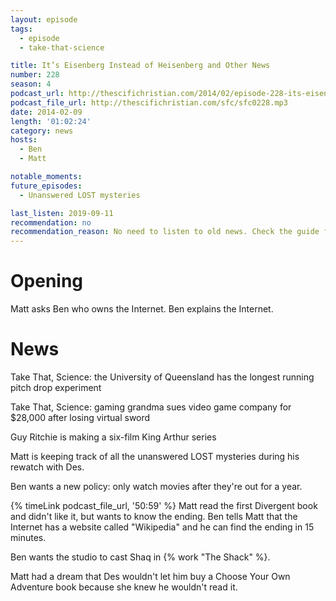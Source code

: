 ```yaml
---
layout: episode
tags:
  - episode
  - take-that-science

title: It’s Eisenberg Instead of Heisenberg and Other News
number: 228
season: 4
podcast_url: http://thescifichristian.com/2014/02/episode-228-its-eisenberg-instead-of-heisenberg-and-other-news/
podcast_file_url: http://thescifichristian.com/sfc/sfc0228.mp3
date: 2014-02-09
length: '01:02:24'
category: news
hosts:
  - Ben
  - Matt

notable_moments:
future_episodes:
  - Unanswered LOST mysteries 

last_listen: 2019-09-11
recommendation: no
recommendation_reason: No need to listen to old news. Check the guide for what's interesting in hindsight.
---
```

# Opening
Matt asks Ben who owns the Internet. Ben explains the Internet. 



# News
Take That, Science: the University of Queensland has the longest running pitch drop experiment

Take That, Science: gaming grandma sues video game company for $28,000 after losing virtual sword

Guy Ritchie is making a six-film King Arthur series

Matt is keeping track of all the unanswered LOST mysteries during his rewatch with Des.

Ben wants a new policy: only watch movies after they're out for a year. 

{% timeLink podcast_file_url, '50:59' %} Matt read the first Divergent book and didn't like it, but wants to know the ending. Ben tells Matt that the Internet has a website called "Wikipedia" and he can find the ending in 15 minutes.

Ben wants the studio to cast Shaq in {% work "The Shack" %}.

Matt had a dream that Des wouldn't let him buy a Choose Your Own Adventure book because she knew he wouldn't read it.